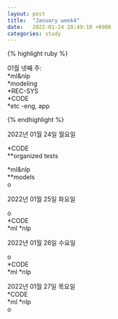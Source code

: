 ```yaml
---
layout: post
title:  "January week4"
date:   2022-01-24 20:49:10 +0900
categories: study
---
```





{% highlight ruby %}

01월 넷째 주:  
*ml&nlp  
*modeling  
*REC-SYS  
*CODE  
*etc  -eng, app  



{% endhighlight %}

2022년 01월 24일 월요일  

*CODE  
**organized tests  

*ml&nlp  
**models  
o  

2022년 01월 25일 화요일  

o  
*CODE  
*ml
*nlp  

2022년 01월 26일 수요일  

o  
*CODE  
*ml
*nlp  


2022년 01월 27일 목요일  
*CODE  
*ml
*nlp  
o  

















































